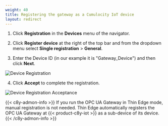 ```yaml
---
weight: 40
title: Registering the gateway as a Cumulocity IoT device
layout: redirect
---
```


1. Click **Registration** in the **Devices** menu of the navigator.

2. Click **Register device** at the right of the top bar and from the dropdown menu select **Single registration** > **General**.

3. Enter the Device ID (in our example it is "Gateway_Device") and then click **Next**.

![Device Registration](/images/device-protocols/opcua/opcua-device-registration-gateway.png)

4. Click **Accept** to complete the registration.

![Device Registration Acceptance](/images/device-protocols/opcua/opcua-device-registration.png)

{{< c8y-admon-info >}}
If you run the OPC UA Gateway in Thin Edge mode, manual registration is not needed. Thin Edge automatically registers the OPC UA Gateway at {{< product-c8y-iot >}} as a sub-device of its device.
{{< /c8y-admon-info >}}
